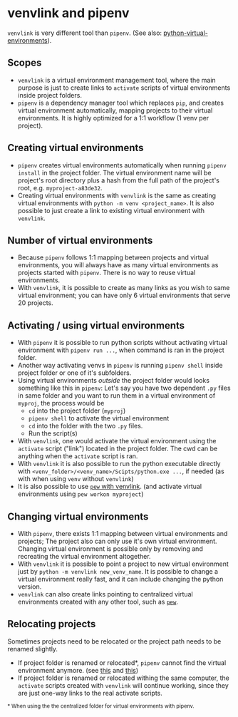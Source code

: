 # venvlink and pipenv
`venvlink` is very different tool than `pipenv`. (See also: [python-virtual-environments](python-virtual-environments.md)).

## Scopes
- `venvlink` is a virtual environment management tool, where the main purpose is just to create links to `activate` scripts of virtual environments inside project folders. 
- `pipenv` is a dependency manager tool which replaces `pip`, and creates virtual environment automatically, mapping projects to their virtual environments. It is highly optimized for a 1:1 workflow (1 venv per project). 

## Creating virtual environments

- `pipenv` creates virtual environments automatically when running `pipenv install` in the project folder. The virtual environment name will be project's root directory plus a hash from the full path of the project's root, e.g. `myproject-a83de32`.
- Creating virtual environments with `venvlink` is the same as creating virtual environments with `python -m venv <project_name>`. It is also possible to just create a link to existing virtual environment with `venvlink`.  

## Number of virtual environments
- Because `pipenv` follows 1:1 mapping between projects and virtual environments, you will always have as many virtual environments as projects started with `pipenv`. There is no way to reuse virtual environments.
- With `venvlink`, it is possible to create as many links as you wish to same virtual environment; you can have only 6 virtual environments that serve 20 projects. 

## Activating / using virtual environments
- With `pipenv` it is possible to run python scripts without activating virtual environment with `pipenv run ...`, when command is ran in the project folder.
- Another way activating  venvs in `pipenv` is running `pipenv shell` inside project folder or one of it's subfolders.
- Using virtual environments *outside* the project folder would looks something like this in `pipenv`: Let's say you have two dependent `.py` files in same folder and you want to run them in a virtual environment of `myproj`, the process would be
  - `cd` into the project folder (`myproj`)
  - `pipenv shell` to activate the virtual environment
  - `cd` into the folder with the two `.py` files.
  - Run the script(s)
- With `venvlink`, one would activate the virtual environment using the `activate` script ("link") located in the project folder. The cwd can be anything when the `activate` script is ran.
- With `venvlink` it is also possible to run the python executable directly with `<venv_folder>/<venv_name>/Scipts/python.exe ...`, if needed (as with when using `venv` without `venvlink`)
-  It is also possible to use [`pew` with venvlink](venvlink-and-pew.md). (and activate virtual environments using `pew workon myproject`)


## Changing virtual environments

- With `pipenv`, there exists 1:1 mapping between virtual environments and projects; The project also can only use it's own virtual environment.  Changing virtual environment is possible only by removing and recreating the virtual environment altogether.
- With `venvlink` it is possible to point a project to new virtual environment just by `python -m venvlink new_venv_name`. It is possible to change a virtual environment really fast, and it can include changing the python version. 
- `venvlink` can also create links pointing to centralized virtual environments created with any other tool, such as [`pew`](venvlink-and-pew.md). 

## Relocating projects
Sometimes projects need to be relocated or the project path needs to be renamed slightly. 


- If project folder is renamed or relocated*, `pipenv` cannot find the virtual environment anymore. (see [this](https://pipenv.pypa.io/en/latest/install/#virtualenv-mapping-caveat) and [this](https://github.com/pypa/pipenv/issues/796#issuecomment-333376625))
- If project folder is renamed or relocated withing the same computer, the `activate` scripts created with `venvlink` will continue working, since they are just one-way links to the real activate scripts. 
    
<sup>\* When using the the centralized folder for virtual environments with pipenv.</sup>
  